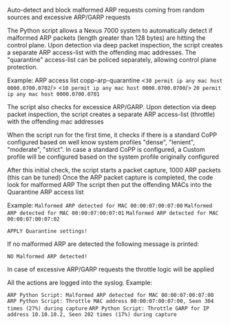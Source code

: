 Auto-detect and block malformed ARP requests coming from random sources and excessive ARP/GARP requests

The Python script allows a Nexus 7000 system to automatically detect if malformed ARP packets (length greater than 128 bytes) are hitting the control plane.
Upon detection via deep packet inspection, the script creates a separate ARP access-list with the offending mac addresses. The "quarantine" access-list can be policed separately, allowing control plane protection.

Example:
ARP access list copp-arp-quarantine
<`30 permit ip any mac host 0000.0700.0702`/>
<`10 permit ip any mac host 0000.0700.0700`/>
`20 permit ip any mac host 0000.0700.0701`

The script also checks for excessice ARP/GARP. Upon detection via deep packet inspection, the script creates a separate ARP access-list (throttle) with the offending mac addresses

When the script run for the first time, it checks if there is a standard CoPP configured based on well know system profiles "dense", "lenient", "moderate", "strict".
In case a standard CoPP is configured, a Custom profile will be configured based on the system profile originally configured

After this initial check, the script starts a packet capture, 1000 ARP packets (this can be tuned)
Once the ARP packet capture is completed, the code look for malformed ARP
The script then put the offending MACs into the Quarantine ARP access list

Example:
`Malformed ARP detected for MAC 00:00:07:00:07:00`
`Malformed ARP detected for MAC 00:00:07:00:07:01`
`Malformed ARP detected for MAC 00:00:07:00:07:02`

`APPLY Quarantine settings!`

If no malformed ARP are detected the following message is printed:

`NO Malformed ARP detected!`

In case of excessive ARP/GARP requests the throttle logic will be applied

All the actions are logged into the syslog. Example:

`ARP Python Script: Malformed ARP detected for MAC 00:00:07:00:07:00`
`ARP Python Script: Throttle MAC address 00:00:07:00:07:00, Seen 304 times (27%) during capture`
`ARP Python Script: Throttle GARP for IP address 10.10.10.2, Seen 202 times (17%) during capture`
